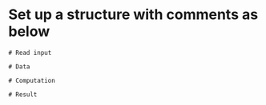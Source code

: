 # Set up a structure with comments as below

    # Read input

    # Data

    # Computation

    # Result
